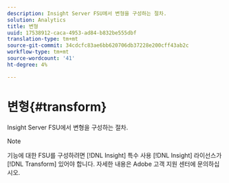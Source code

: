 ```yaml
---
description: Insight Server FSU에서 변형을 구성하는 절차.
solution: Analytics
title: 변형
uuid: 17538912-caca-4953-ad84-b832be555dbf
translation-type: tm+mt
source-git-commit: 34cdcfc83ae6bb620706db37228e200cff43ab2c
workflow-type: tm+mt
source-wordcount: '41'
ht-degree: 4%

---
```



# 변형{#transform}

Insight Server FSU에서 변형을 구성하는 절차.

>[!NOTE]
>
>기능에 대한 FSU를 구성하려면 [!DNL Insight] 특수 사용 [!DNL Insight] 라이선스가 [!DNL Transform] 있어야 합니다. 자세한 내용은 Adobe 고객 지원 센터에 문의하십시오.

